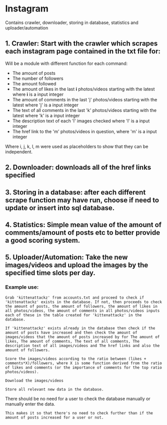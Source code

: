 # Instagram
Contains crawler, downloader, storing in database, statistics and uploader/automation

## 1. Crawler: Start with the crawler which scrapes each instagram page contained in the txt file for: 

Will be a module with different function for each command:

- The amount of posts
- The number of followers
- The amount followed
- The amount of likes in the last **i** photos/videos starting with the latest where **i** is a input integer
- The amount of comments in the last 'j' photos/videos starting with the latest where 'j' is a input integer
- The text of all comments in the last 'k' photos/videos starting with the latest where 'k' is a input integer
- The description text of each 'l' images checked where 'l' is a input integer
- The href link to the 'm' photos/videos in question, where 'm' is a input integer

Where i, j, k, l, m were used as placeholders to show that they can be independent.


## 2. Downloader: downloads all of the href links specified
	


## 3. Storing in a database: after each different scrape function may have run, choose if need to update or insert into sql database.



## 4. Statistics: Simple mean value of the amount of comments/amount of posts etc to better provide a good scoring system.	



## 5. Uploader/Automation: Take the new images/videos and upload the images by the specified time slots per day.



### Example use:
	
	Grab 'kittenattackz' from accounts.txt and proceed to check if 'kittenattackz' exists in the database. If not, then proceeds to check the amount of posts, the amount of followers, the amount of likes in all photos/videos, the amount of comments in all photos/videos inputs each of these in the table created for 'kittenattackz' in the database.

	If 'kittenattackz' exists already in the database then check if the amount of posts have increased and then check the amount of images/videos that the amount of posts increased by for The amount of likes, The amount of comments, The text of all comments, The description text of all images/videos and The href links and also the amount of followers.

	Score the images/videos according to the ratio between (likes + comments*X)/followers, where X is some function derived from the ratio of likes and comments (or the importance of comments for the top ratio photos/videos).

	Download the images/videos

	Store all relevant new data in the database.





There should be no need for a user to check the database manually or manually enter the data.

	This makes it so that there's no need to check further than if the amount of posts increased for a user or not.
